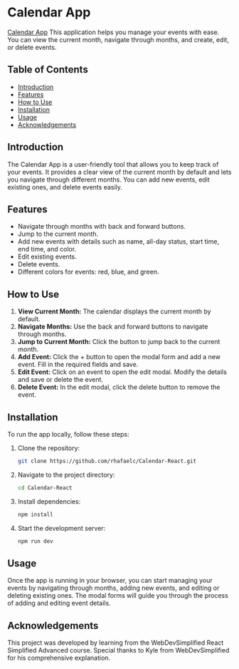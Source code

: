 # Calendar App

[Calendar App](https://calendar-react-beryl.vercel.app/) This application helps you manage your events with ease. You can view the current month, navigate through months, and create, edit, or delete events.

## Table of Contents

- [Introduction](#introduction)
- [Features](#features)
- [How to Use](#how-to-use)
- [Installation](#installation)
- [Usage](#usage)
- [Acknowledgements](#acknowledgements)

## Introduction

The Calendar App is a user-friendly tool that allows you to keep track of your events. It provides a clear view of the current month by default and lets you navigate through different months. You can add new events, edit existing ones, and delete events easily.

## Features

- Navigate through months with back and forward buttons.
- Jump to the current month.
- Add new events with details such as name, all-day status, start time, end time, and color.
- Edit existing events.
- Delete events.
- Different colors for events: red, blue, and green.

## How to Use

1. **View Current Month:** The calendar displays the current month by default.
2. **Navigate Months:** Use the back and forward buttons to navigate through months.
3. **Jump to Current Month:** Click the button to jump back to the current month.
4. **Add Event:** Click the + button to open the modal form and add a new event. Fill in the required fields and save.
5. **Edit Event:** Click on an event to open the edit modal. Modify the details and save or delete the event.
6. **Delete Event:** In the edit modal, click the delete button to remove the event.

## Installation

To run the app locally, follow these steps:

1. Clone the repository:

   ```sh
   git clone https://github.com/rhafaelc/Calendar-React.git
   ```

2. Navigate to the project directory:
   ```sh
   cd Calendar-React
   ```
3. Install dependencies:
   ```sh
   npm install
   ```
4. Start the development server:
   ```sh
   npm run dev
   ```

## Usage

Once the app is running in your browser, you can start managing your events by navigating through months, adding new events, and editing or deleting existing ones. The modal forms will guide you through the process of adding and editing event details.

## Acknowledgements

This project was developed by learning from the WebDevSimplified React Simplified Advanced course. Special thanks to Kyle from WebDevSimplified for his comprehensive explanation.
